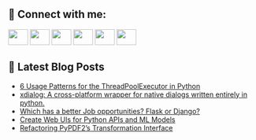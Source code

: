 ## 🔎 Connect with me:
[<img height="32" width="40" src="https://cdn.jsdelivr.net/npm/simple-icons@v5/icons/telegram.svg" />](https://t.me/bullbesh)
[<img height="32" width="40" src="https://cdn.jsdelivr.net/npm/simple-icons@v5/icons/vk.svg" />](https://vk.com/bullbesh)
[<img height="32" width="40" src="https://cdn.jsdelivr.net/npm/simple-icons@v5/icons/twitter.svg" />](https://twitter.com/bullbesh1)
[<img height="32" width="40" src="https://cdn.jsdelivr.net/npm/simple-icons@v5/icons/instagram.svg" />](https://www.instagram.com/bullbesh)
[<img height="32" width="40" src="https://cdn.jsdelivr.net/npm/simple-icons@v5/icons/reddit.svg" />](https://www.reddit.com/user/bullbesh)
[<img height="32" width="40" src="https://cdn.jsdelivr.net/npm/simple-icons@v5/icons/youtube.svg" />](https://www.youtube.com/channel/UCtfjRs6uzgq5mfm8S06WTcg)

## 📕 Latest Blog Posts
<!-- BLOG-POST-LIST:START -->
- [6 Usage Patterns for the ThreadPoolExecutor in Python](https://www.reddit.com/r/Python/comments/vozu6o/6_usage_patterns_for_the_threadpoolexecutor_in/)
- [xdialog: A cross-platform wrapper for native dialogs written entirely in python.](https://www.reddit.com/r/Python/comments/vowhra/xdialog_a_crossplatform_wrapper_for_native/)
- [Which has a better Job opportunities? Flask or Django?](https://www.reddit.com/r/Python/comments/vovt7e/which_has_a_better_job_opportunities_flask_or/)
- [Create Web UIs for Python APIs and ML Models](https://www.reddit.com/r/Python/comments/vou3iw/create_web_uis_for_python_apis_and_ml_models/)
- [Refactoring PyPDF2’s Transformation Interface](https://www.reddit.com/r/Python/comments/vot8xs/refactoring_pypdf2s_transformation_interface/)
<!-- BLOG-POST-LIST:END -->
